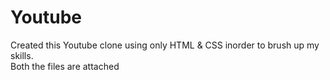 # Youtube
Created this Youtube clone using only HTML &amp; CSS inorder to brush up my skills. <br>
Both the files are attached
